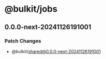 # @bulkit/jobs

## 0.0.0-next-20241126191001

### Patch Changes

- @bulkit/shared@0.0.0-next-20241126191001
